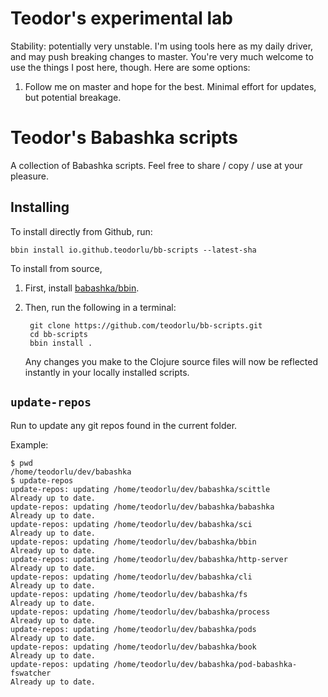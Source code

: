 # Teodor's experimental lab

Stability: potentially very unstable.
I'm using tools here as my daily driver, and may push breaking changes to master.
You're very much welcome to use the things I post here, though.
Here are some options:

1. Follow me on master and hope for the best.
   Minimal effort for updates, but potential breakage.







































# Teodor's Babashka scripts

A collection of Babashka scripts. Feel free to share / copy / use at your pleasure.

## Installing

To install directly from Github, run:

    bbin install io.github.teodorlu/bb-scripts --latest-sha

To install from source,

1. First, install [babashka/bbin][babashka-bbin].

2. Then, run the following in a terminal:

        git clone https://github.com/teodorlu/bb-scripts.git
        cd bb-scripts
        bbin install .

    Any changes you make to the Clojure source files will now be reflected instantly in your locally installed scripts.

[babashka-bbin]: https://github.com/babashka/bbin

## `update-repos`

Run to update any git repos found in the current folder.

Example:

    $ pwd
    /home/teodorlu/dev/babashka
    $ update-repos
    update-repos: updating /home/teodorlu/dev/babashka/scittle
    Already up to date.
    update-repos: updating /home/teodorlu/dev/babashka/babashka
    Already up to date.
    update-repos: updating /home/teodorlu/dev/babashka/sci
    Already up to date.
    update-repos: updating /home/teodorlu/dev/babashka/bbin
    Already up to date.
    update-repos: updating /home/teodorlu/dev/babashka/http-server
    Already up to date.
    update-repos: updating /home/teodorlu/dev/babashka/cli
    Already up to date.
    update-repos: updating /home/teodorlu/dev/babashka/fs
    Already up to date.
    update-repos: updating /home/teodorlu/dev/babashka/process
    Already up to date.
    update-repos: updating /home/teodorlu/dev/babashka/pods
    Already up to date.
    update-repos: updating /home/teodorlu/dev/babashka/book
    Already up to date.
    update-repos: updating /home/teodorlu/dev/babashka/pod-babashka-fswatcher
    Already up to date.
